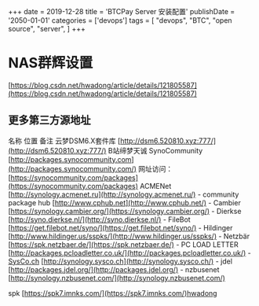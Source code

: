 +++
date = 2019-12-28
title = 'BTCPay Server 安装配置'
publishDate = '2050-01-01'
categories = ['devops']
tags = [
    "devops",
    "BTC",
    "open source",
    "server",
]
+++

# NAS群辉设置

[https://blog.csdn.net/hwadong/article/details/121805587](https://blog.csdn.net/hwadong/article/details/121805587)

## 更多第三方源地址

名称	位置	备注
云梦DSM6.X套件库	[http://dsm6.520810.xyz:777/](http://dsm6.520810.xyz:777/)	B站缔梦天诚
SynoCommunity	[http://packages.synocommunity.com](http://packages.synocommunity.com/)	网址访问：[https://synocommunity.com/packages](https://synocommunity.com/packages)
ACMENet	[http://synology.acmenet.ru](http://synology.acmenet.ru/)	-
community package hub	[http://www.cphub.net](http://www.cphub.net/)	-
Cambier	[https://synology.cambier.org/](https://synology.cambier.org/)	-
Dierkse	[http://syno.dierkse.nl/](http://syno.dierkse.nl/)	-
FileBot	[https://get.filebot.net/syno/](https://get.filebot.net/syno/)	-
Hildinger	[http://www.hildinger.us/sspks/](http://www.hildinger.us/sspks/)	-
Netzbär	[https://spk.netzbaer.de/](https://spk.netzbaer.de/)	-
PC LOAD LETTER	[http://packages.pcloadletter.co.uk/](http://packages.pcloadletter.co.uk/)	-
[SysCo.ch](http://sysco.ch/)	[http://synology.sysco.ch](http://synology.sysco.ch/)	-
jdel	[http://packages.jdel.org/](http://packages.jdel.org/)	-
nzbusenet	[http://synology.nzbusenet.com/](http://synology.nzbusenet.com/)

spk	[https://spk7.imnks.com/](https://spk7.imnks.com/)hwadong